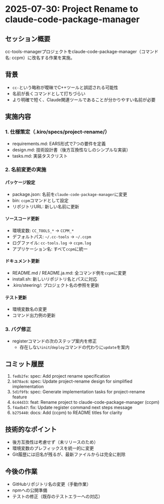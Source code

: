 # 2025-07-30: Project Rename to claude-code-package-manager

## セッション概要
cc-tools-managerプロジェクトをclaude-code-package-manager（コマンド名: ccpm）に改名する作業を実施。

## 背景
- `cc-`という略称が曖昧でC++ツールと誤認される可能性
- 名前が長くコマンドとして打ちづらい
- より明確で短く、Claude関連ツールであることが分かりやすい名前が必要

## 実施内容

### 1. 仕様策定（.kiro/specs/project-rename/）
- requirements.md: EARS形式で7つの要件を定義
- design.md: 技術設計書（後方互換性なしのシンプルな実装）
- tasks.md: 実装タスクリスト

### 2. 名前変更の実施
#### パッケージ設定
- package.json: 名前を`claude-code-package-manager`に変更
- bin: `ccpm`コマンドとして設定
- リポジトリURL: 新しい名前に更新

#### ソースコード更新
- 環境変数: `CC_TOOLS_*` → `CCPM_*`
- デフォルトパス: `~/.cc-tools` → `~/.ccpm`
- ログファイル: `cc-tools.log` → `ccpm.log`
- アプリケーション名: すべて`ccpm`に統一

#### ドキュメント更新
- README.md / README.ja.md: 全コマンド例を`ccpm`に変更
- install.sh: 新しいリポジトリ名とパスに対応
- .kiro/steering/: プロジェクト名の参照を更新

#### テスト更新
- 環境変数名の変更
- コマンド出力例の更新

### 3. バグ修正
- registerコマンドの次のステップ案内を修正
  - 存在しない`init`/`deploy`コマンドの代わりに`update`を案内

## コミット履歴
1. `fedb2fe`: spec: Add project rename specification
2. `b878ac6`: spec: Update project-rename design for simplified implementation
3. `5d1f9fb`: spec: Generate implementation tasks for project-rename feature
4. `6c44d33`: feat: Rename project to claude-code-package-manager (ccpm)
5. `f4adb47`: fix: Update register command next steps message
6. `b275440`: docs: Add (ccpm) to README titles for clarity

## 技術的なポイント
- 後方互換性は考慮せず（未リリースのため）
- 環境変数のプレフィックスを統一的に変更
- Git履歴には旧名が残るが、最新ファイルからは完全に削除

## 今後の作業
- GitHubリポジトリ名の変更（手動作業）
- npmへの公開準備
- テストの修正（既存のテストエラーへの対応）